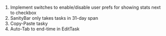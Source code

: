 1. Implement switches to enable/disable user prefs for showing stats next to checkbox
2. SanityBar only takes tasks in 31-day span
3. Copy-Paste tasky
4. Auto-Tab to end-time in EditTask
